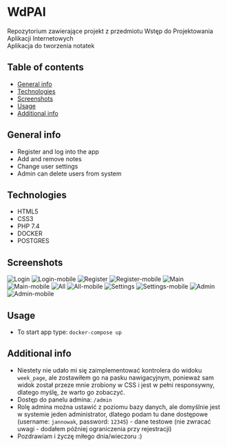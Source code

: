 # WdPAI

Repozytorium zawierające projekt z przedmiotu Wstęp do Projektowania Aplikacji Internetowych  
Aplikacja do tworzenia notatek

## Table of contents
* [General info](#general-info)
* [Technologies](#technologies)
* [Screenshots](#screenshots)
* [Usage](#usage)
* [Additional info](#additional-info)

## General info
- Register and log into the app
- Add and remove notes
- Change user settings
- Admin can delete users from system

## Technologies
- HTML5
- CSS3
- PHP 7.4
- DOCKER
- POSTGRES

## Screenshots
![Login](./screens/login.PNG)
![Login-mobile](./screens/login_mobile.PNG)
![Register](./screens/register.PNG)
![Register-mobile](./screens/register_mobile.PNG)
![Main](./screens/main.PNG)
![Main-mobile](./screens/main_mobile.PNG)
![All](./screens/all.PNG)
![All-mobile](./screens/all_mobile.PNG)
![Settings](./screens/settings.PNG)
![Settings-mobile](./screens/settings_mobile.PNG)
![Admin](./screens/admin.PNG)
![Admin-mobile](./screens/admin_mobile.PNG)

## Usage
- To start app type: ```docker-compose up```

## Additional info
- Niestety nie udało mi się zaimplementować kontrolera do widoku `week_page`, 
ale zostawiłem go na pasku nawigacyjnym, ponieważ sam widok został przeze mnie 
zrobiony w CSS i jest w pełni responsywny, dlatego myślę, że warto go zobaczyć.
- Dostęp do panelu admina: `/admin`
- Rolę admina można ustawić z poziomu bazy danych, ale domyślnie jest w 
systemie jeden administrator, dlatego podam tu dane dostępowe (username: `jannowak`, 
password: `12345`) - dane testowe (nie zwracać uwagi - dodałem później ograniczenia
przy rejestracji)
- Pozdrawiam i życzę miłego dnia/wieczoru :)
